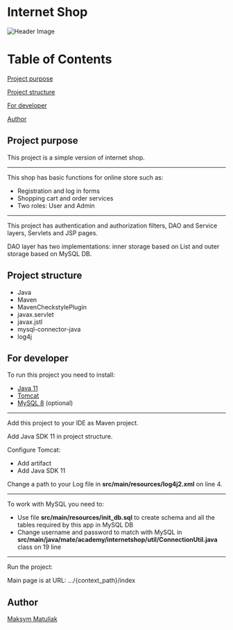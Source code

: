 # Internet Shop

![Header Image](/internet-shop/blob/clean/src/main/resources/banner-1.png)

# Table of Contents

[Project purpose](#purpose)

[Project structure](#structure)

[For developer](#developer)

[Author](#author)

## <a name='purpose'></a>Project purpose

This project is a simple version of internet shop.

<hr>

This shop has basic functions for online store such as:

- Registration and log in forms
- Shopping cart and order services
- Two roles: User and Admin

<hr>

This project has authentication and authorization filters, DAO and Service layers, Servlets and JSP pages.

DAO layer has two implementations: inner storage based on List and outer storage based on MySQL DB.

## <a name='structure'></a>Project structure

- Java
- Maven
- MavenCheckstylePlugin
- javax.servlet
- javax.jstl
- mysql-connector-java
- log4j

## <a name='developer'></a>For developer
To run this project you need to install:

- <a href="https://www.oracle.com/technetwork/java/javase/downloads/jdk11-downloads-5066655.html">Java 11</a>
- <a href="https://tomcat.apache.org/download-90.cgi">Tomcat</a>
- <a href="https://www.mysql.com/downloads/">MySQL 8</a> (optional)

<hr>

Add this project to your IDE as Maven project.

Add Java SDK 11 in project structure.

Configure Tomcat:
- Add artifact
- Add Java SDK 11

Change a path to your Log file in **src/main/resources/log4j2.xml** on line 4.

<hr>

To work with MySQL you need to:
- Use file **src/main/resources/init_db.sql** to create schema and all the tables required by this app in MySQL DB
- Change username and password to match with MySQL in **src/main/java/mate/academy/internetshop/util/ConnectionUtil.java** class on 19 line

<hr>

Run the project:

Main page is at URL: .../{context_path}/index

## <a name='author'></a>Author
[Maksym Matuliak](https://github.com/MaksymMatuliak)

